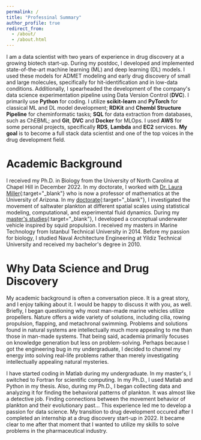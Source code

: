 ```yaml
---
permalink: /
title: "Professinal Summary"
author_profile: true
redirect_from: 
  - /about/
  - /about.html
---
```


I am a data scientist with two years of experience in drug discovery at a growing biotech start-up. During my postdoc, I developed and implemented state-of-the-art machine learning (ML) and deep learning (DL) models. I used these models for ADMET modeling and early drug discovery of small and large molecules, specifically for hit-identification and in low-data conditions. Additionally, I spearheaded the development of the company's data science experimentation pipeline using Data Version Control (__DVC__). I primarily use __Python__ for coding. I utilize __scikit-learn__ and __PyTorch__ for classical ML and DL model development; __RDKit__ and __Chembl Structure Pipeline__ for cheminformatic tasks; __SQL__ for data extraction from databases, such as ChEBML; and __Git__, __DVC__ and __Docker__ for MLOps. I used __AWS__ for some personal projects, specifically __RDS__, __Lambda__ and __EC2__ services. __My goal__ is to become a full stack data scientist and one of the top voices in the drug development field.

Academic Background
======
I received my Ph.D. in Biology from the University of North Carolina at Chapel Hill in December 2022. In my doctorate, I worked with [Dr. Laura Miller](https://sites.google.com/site/swimflypump/people/LauraMiller?authuser=0){:target="_blank"} who is now a professor of mathematics at the University of Arizona. In my [doctorate](https://www.proquest.com/openview/585899e9930f8d7d911d17674c69f0ba/1?pq-origsite=gscholar&cbl=18750&diss=y){:target="_blank"}, I investigated the movement of saltwater plankton at different spatial scales using statistical modeling, computational, and experimental fluid dynamics. During my [master's studies](https://polen.itu.edu.tr:8443/server/api/core/bitstreams/c85a391a-6158-43d5-81bd-3e0c4506f548/content){:target="_blank"}, I developed a conceptual underwater vehicle inspired by squid propulsion. I received my masters in Marine Technology from Istanbul Technical University in 2014. Before my passion for biology, I studied Naval Architecture Engineering at Yildiz Technical University and received my bachelor's degree in 2010.

Why Data Science and Drug Discovery
======
My academic background is often a conversation piece. It is a great story, and I enjoy talking about it. I would be happy to discuss it with you, as well. Briefly, I began questioning why most man-made marine vehicles utilize propellers. Nature offers a wide variety of solutions, including cilia, rowing propulsion, flapping, and metachronal swimming. Problems and solutions found in natural systems are intellectually much more appealing to me than those in man-made systems. That being said, academia primarily focuses on knowledge generation but less on problem-solving. Perhaps because I got the engineering bug in my undergraduate, I decided to channel my energy into solving real-life problems rather than merely investigating intellectually appealing natural mysteries.

I have started coding in Matlab during my undergraduate. In my master's, I switched to Fortran for scientific computing. In my Ph.D., I used Matlab and Python in my thesis. Also, during my Ph.D., I began collecting data and analyzing it for finding the behavioral patterns of plankton. It was almost like a detective job. Finding connections between the movement behavior of plankton and their evolutionary past... This experience led me to develop a passion for data science. My transition to drug development occured after I completed an internship at a drug discovery start-up in 2022. It became clear to me after that moment that I wanted to utilize my skills to solve problems in the pharmaceutical industry.